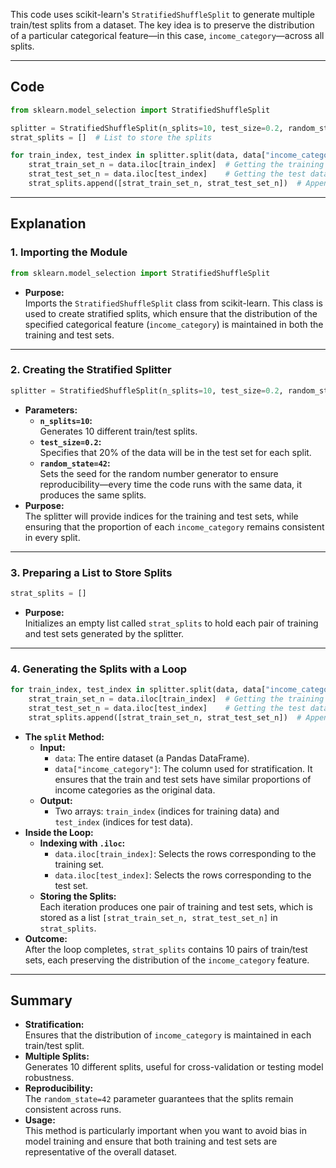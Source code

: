 This code uses scikit-learn's `StratifiedShuffleSplit` to generate multiple train/test splits from a dataset. The key idea is to preserve the distribution of a particular categorical feature—in this case, `income_category`—across all splits.

---

## Code

```python
from sklearn.model_selection import StratifiedShuffleSplit

splitter = StratifiedShuffleSplit(n_splits=10, test_size=0.2, random_state=42)  # Creating a stratified splitter
strat_splits = []  # List to store the splits

for train_index, test_index in splitter.split(data, data["income_category"]):
    strat_train_set_n = data.iloc[train_index]  # Getting the training data
    strat_test_set_n = data.iloc[test_index]    # Getting the test data
    strat_splits.append([strat_train_set_n, strat_test_set_n])  # Appending the splits to the list
```

---

## Explanation

### 1. Importing the Module

```python
from sklearn.model_selection import StratifiedShuffleSplit
```

- **Purpose:**  
  Imports the `StratifiedShuffleSplit` class from scikit-learn. This class is used to create stratified splits, which ensure that the distribution of the specified categorical feature (`income_category`) is maintained in both the training and test sets.

---

### 2. Creating the Stratified Splitter

```python
splitter = StratifiedShuffleSplit(n_splits=10, test_size=0.2, random_state=42)
```

- **Parameters:**
  - **`n_splits=10`:**  
    Generates 10 different train/test splits.
  - **`test_size=0.2`:**  
    Specifies that 20% of the data will be in the test set for each split.
  - **`random_state=42`:**  
    Sets the seed for the random number generator to ensure reproducibility—every time the code runs with the same data, it produces the same splits.
- **Purpose:**  
  The splitter will provide indices for the training and test sets, while ensuring that the proportion of each `income_category` remains consistent in every split.

---

### 3. Preparing a List to Store Splits

```python
strat_splits = []
```

- **Purpose:**  
  Initializes an empty list called `strat_splits` to hold each pair of training and test sets generated by the splitter.

---

### 4. Generating the Splits with a Loop

```python
for train_index, test_index in splitter.split(data, data["income_category"]):
    strat_train_set_n = data.iloc[train_index]  # Getting the training data
    strat_test_set_n = data.iloc[test_index]    # Getting the test data
    strat_splits.append([strat_train_set_n, strat_test_set_n])  # Appending the splits to the list
```

- **The `split` Method:**
  - **Input:**
    - `data`: The entire dataset (a Pandas DataFrame).
    - `data["income_category"]`: The column used for stratification. It ensures that the train and test sets have similar proportions of income categories as the original data.
  - **Output:**
    - Two arrays: `train_index` (indices for training data) and `test_index` (indices for test data).
- **Inside the Loop:**
  - **Indexing with `.iloc`:**
    - `data.iloc[train_index]`: Selects the rows corresponding to the training set.
    - `data.iloc[test_index]`: Selects the rows corresponding to the test set.
  - **Storing the Splits:**  
    Each iteration produces one pair of training and test sets, which is stored as a list `[strat_train_set_n, strat_test_set_n]` in `strat_splits`.
- **Outcome:**  
  After the loop completes, `strat_splits` contains 10 pairs of train/test sets, each preserving the distribution of the `income_category` feature.

---

## Summary

- **Stratification:**  
  Ensures that the distribution of `income_category` is maintained in each train/test split.
- **Multiple Splits:**  
  Generates 10 different splits, useful for cross-validation or testing model robustness.
- **Reproducibility:**  
  The `random_state=42` parameter guarantees that the splits remain consistent across runs.
- **Usage:**  
  This method is particularly important when you want to avoid bias in model training and ensure that both training and test sets are representative of the overall dataset.
